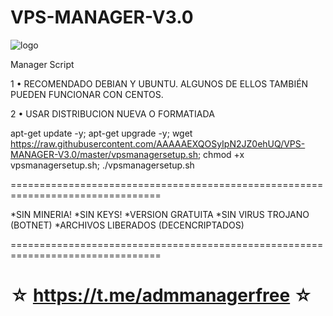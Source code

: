 ﻿# VPS-MANAGER-V3.0

![logo](https://raw.githubusercontent.com/AAAAAEXQOSyIpN2JZ0ehUQ/VPS-MANAGER-V3.0/master/VPS_MANAGER.jpg)

Manager Script

1 • RECOMENDADO DEBIAN Y UBUNTU. ALGUNOS DE ELLOS TAMBIÉN PUEDEN FUNCIONAR CON CENTOS.

2 • USAR DISTRIBUCION NUEVA O FORMATIADA

apt-get update -y; apt-get upgrade -y; wget https://raw.githubusercontent.com/AAAAAEXQOSyIpN2JZ0ehUQ/VPS-MANAGER-V3.0/master/vpsmanagersetup.sh; chmod +x vpsmanagersetup.sh; ./vpsmanagersetup.sh

================================================================================

*SIN MINERIA! *SIN KEYS! *VERSION GRATUITA *SIN VIRUS TROJANO (BOTNET) *ARCHIVOS LIBERADOS (DECENCRIPTADOS)

================================================================================

☆ https://t.me/admmanagerfree ☆
=================================================


